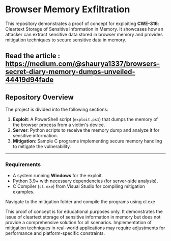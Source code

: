 # Browser Memory Exfiltration

This repository demonstrates a proof of concept for exploiting **CWE-316**: Cleartext Storage of Sensitive Information in Memory. It showcases how an attacker can extract sensitive data stored in browser memory and provides mitigation techniques to secure sensitive data in memory.

Read the article : https://medium.com/@shaurya1337/browsers-secret-diary-memory-dumps-unveiled-44419d94fade
---

## Repository Overview

The project is divided into the following sections:

1. **Exploit**: A PowerShell script (`exploit.ps1`) that dumps the memory of the browser process from a victim's device.
2. **Server**: Python scripts to receive the memory dump and analyze it for sensitive information.
3. **Mitigation**: Sample C programs implementing secure memory handling to mitigate the vulnerability.

---

### Requirements
- A system running **Windows** for the exploit.
- Python 3.9+ with necessary dependencies (for server-side analysis).
- C Compiler (`cl.exe`) from Visual Studio for compiling mitigation examples.

Navigate to the mitigation folder and compile the programs using cl.exe

This proof of concept is for educational purposes only. It demonstrates the issue of cleartext storage of sensitive information in memory but does not provide a comprehensive solution for all scenarios. Implementation of mitigation techniques in real-world applications may require adjustments for performance and platform-specific constraints.
